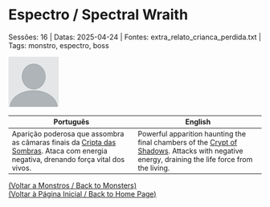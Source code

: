 
# Espectro / Spectral Wraith

Sessões: 16 | Datas: 2025-04-24 | Fontes: extra_relato_crianca_perdida.txt | Tags: monstro, espectro, boss

![Espectro](blank.png)

| Português | English |
|-----------|---------|
| Aparição poderosa que assombra as câmaras finais da [Cripta das Sombras](cripta_das_sombras.md). Ataca com energia negativa, drenando força vital dos vivos. | Powerful apparition haunting the final chambers of the [Crypt of Shadows](cripta_das_sombras.md). Attacks with negative energy, draining the life force from the living. |

[(Voltar a Monstros / Back to Monsters)](monstros.md)  
[(Voltar à Página Inicial / Back to Home Page)](../../home.md)



























